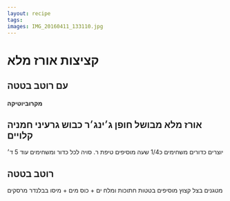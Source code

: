```yaml
---
layout: recipe
tags:
images: IMG_20160411_133110.jpg
---
```


# קציצות אורז מלא
## עם רוטב בטטה
#### מקרוביוטיקה
אורז מלא מבושל
חופן ג׳ינג׳ר כבוש
גרעיני חמניה קלויים
--
יוצרים כדורים
משחימים כ1/4 שעה מוסיפים טיפת
ר. סויה לכל כדור ומשחימים עוד 5 ד׳

## רוטב בטטה
מטגנים בצל קצוץ מוסיפים בטטות חתוכות
ומלח ים + כוס מים + מיסו
בבלנדר מרסקים

